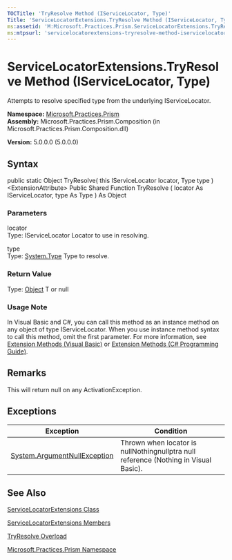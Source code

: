 ```yaml
---
TOCTitle: 'TryResolve Method (IServiceLocator, Type)'
Title: 'ServiceLocatorExtensions.TryResolve Method (IServiceLocator, Type) (Microsoft.Practices.Prism)'
ms:assetid: 'M:Microsoft.Practices.Prism.ServiceLocatorExtensions.TryResolve(Microsoft.Practices.ServiceLocation.IServiceLocator,System.Type)'
ms:mtpsurl: 'servicelocatorextensions-tryresolve-method-iservicelocator-type-mspp.md'
---
```


# ServiceLocatorExtensions.TryResolve Method (IServiceLocator, Type)

Attempts to resolve specified type from the underlying IServiceLocator.

**Namespace:** [Microsoft.Practices.Prism](https://msdn.microsoft.com/library/microsoft.practices.prism)
**Assembly:** Microsoft.Practices.Prism.Composition (in Microsoft.Practices.Prism.Composition.dll)

**Version:** 5.0.0.0 (5.0.0.0)

## Syntax
public static Object TryResolve( this IServiceLocator locator, Type type )&lt;ExtensionAttribute&gt; Public Shared Function TryResolve ( locator As IServiceLocator, type As Type ) As Object

### Parameters

locator  
Type: IServiceLocator
Locator to use in resolving.

type  
Type: [System.Type](http://msdn.microsoft.com/en-us/library/42892f65)
Type to resolve.

### Return Value

Type: [Object](http://msdn.microsoft.com/en-us/library/e5kfa45b)
T or null
### Usage Note

In Visual Basic and C\#, you can call this method as an instance method on any object of type IServiceLocator. When you use instance method syntax to call this method, omit the first parameter. For more information, see [Extension Methods (Visual Basic)](http://msdn.microsoft.com/en-us/library/bb384936.aspx) or [Extension Methods (C\# Programming Guide)](http://msdn.microsoft.com/en-us/library/bb383977.aspx).

## Remarks

 This will return null on any ActivationException.

## Exceptions


| Exception                                                                             | Condition                                                                            |
|---------------------------------------------------------------------------------------|--------------------------------------------------------------------------------------|
| [System.ArgumentNullException](http://msdn.microsoft.com/en-us/library/27426hcy) | Thrown when locator is nullNothingnullptra null reference (Nothing in Visual Basic). |

## See Also
[ServiceLocatorExtensions Class](https://msdn.microsoft.com/library/microsoft.practices.prism.servicelocatorextensions)

[ServiceLocatorExtensions Members](https://msdn.microsoft.com/allmembers.t:microsoft.practices.prism.servicelocatorextensions)

[TryResolve Overload](https://msdn.microsoft.com/overload:microsoft.practices.prism.servicelocatorextensions.tryresolve)

[Microsoft.Practices.Prism Namespace](https://msdn.microsoft.com/library/microsoft.practices.prism)
